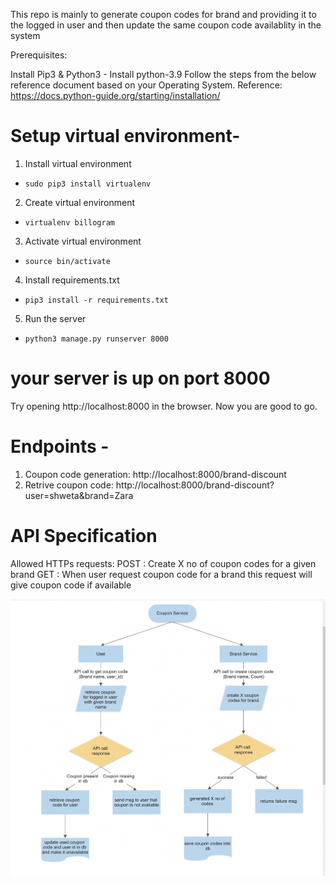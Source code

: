 This repo is mainly to generate coupon codes for brand and providing it to the logged in user and then update the same coupon code availablity in the system

Prerequisites:

Install Pip3 & Python3 -
Install python-3.9 Follow the steps from the below reference document based on your Operating System. Reference: https://docs.python-guide.org/starting/installation/

# Setup virtual environment- 
1. Install virtual environment
- `sudo pip3 install virtualenv`

2. Create virtual environment
- `virtualenv billogram`

3. Activate virtual environment
- `source bin/activate`

4. Install requirements.txt
- `pip3 install -r requirements.txt`

5. Run the server
- `python3 manage.py runserver 8000`

# your server is up on port 8000
Try opening http://localhost:8000 in the browser. Now you are good to go.

# Endpoints -
1. Coupon code generation: 
    http://localhost:8000/brand-discount
3. Retrive coupon code: 
    http://localhost:8000/brand-discount?user=shweta&brand=Zara


# API Specification

Allowed HTTPs requests:
POST    : Create X no of coupon codes for a given brand
GET     : When user request coupon code for a brand this request will give coupon code if available




![alt text](https://github.com/singhshwetap0/billogram_assignment/blob/main/images/coupon_service_flow_chart.png?raw=true)


